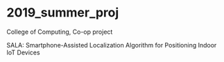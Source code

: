 # 2019_summer_proj
College of Computing, Co-op project

SALA: Smartphone-Assisted Localization Algorithm for Positioning Indoor IoT Devices
